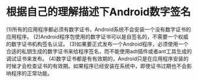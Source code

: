 # 根据自己的理解描述下Android数字签名

(1)所有的应用程序都必须有数字证书，Android系统不会安装一个没有数字证书的应用程序。
(2)Android程序包使用的数字证书可以是自签名的，不需要一个权威的数字证书机构签名认证。
(3)如果要正式发布一个Android程序，必须使用一个合适的私钥生成的数字证书来给程序签名，而不能使用adt插件或者ant工具生成的调试证书来发布。
(4)数字证书都是有有效期的，Android只是在应用程序安装的时候才会检查证书的有效期。如果程序已经安装在系统中，即使证书过期也不会影响程序的正常功能。